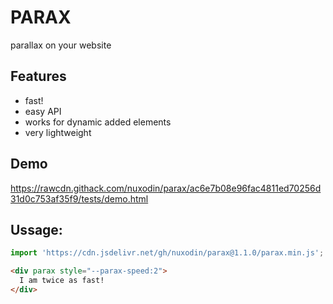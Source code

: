 # PARAX
parallax on your website

## Features
- fast!
- easy API
- works for dynamic added elements
- very lightweight


## Demo 
https://rawcdn.githack.com/nuxodin/parax/ac6e7b08e96fac4811ed70256d31d0c753af35f9/tests/demo.html


## Ussage:

```js
import 'https://cdn.jsdelivr.net/gh/nuxodin/parax@1.1.0/parax.min.js';
```

```html
<div parax style="--parax-speed:2">
  I am twice as fast!
</div>
```


